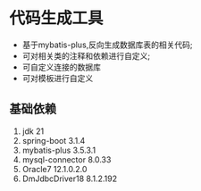 # 代码生成工具
- 基于mybatis-plus,反向生成数据库表的相关代码;
- 可对相关类的注释和依赖进行自定义;
- 可自定义连接的数据库
- 可对模板进行自定义
## 基础依赖
1. jdk 21
2. spring-boot 3.1.4
3. mybatis-plus 3.5.3.1
4. mysql-connector 8.0.33
5. Oracle7 12.1.0.2.0
6. DmJdbcDriver18 8.1.2.192

